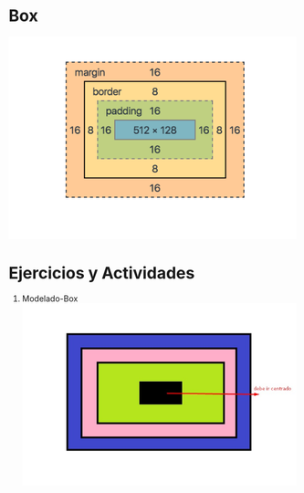 # Box
![alt text](image.png)

# Ejercicios y Actividades
1. Modelado-Box
![text](./assets/actividad1.jpg)